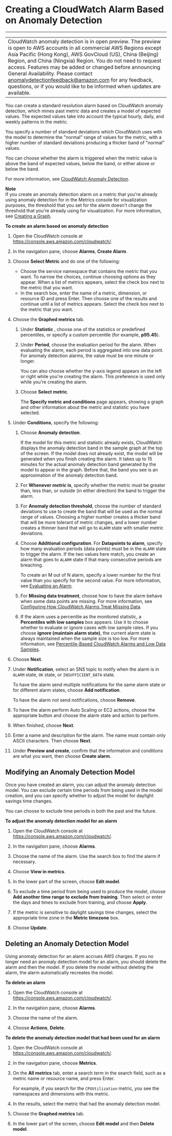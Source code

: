 # Creating a CloudWatch Alarm Based on Anomaly Detection<a name="Create_Anomaly_Detection_Alarm"></a>


****  

|  | 
| --- |
| CloudWatch anomaly detection is in open preview\. The preview is open to AWS accounts in all commercial AWS Regions except Asia Pacific \(Hong Kong\), AWS GovCloud \(US\), China \(Beijing\) Region, and China \(Ningxia\) Region\. You do not need to request access\. Features may be added or changed before announcing General Availability\. Please contact [anomalydetectionfeedback@amazon\.com](mailto:anomalydetectionfeedback@amazon.com) for any feedback, questions, or if you would like to be informed when updates are available\. | 

You can create a standard resolution alarm based on CloudWatch anomaly detection, which mines past metric data and creates a model of expected values\. The expected values take into account the typical hourly, daily, and weekly patterns in the metric\.

You specify a number of standard deviations which CloudWatch uses with the model to determine the "normal" range of values for the metric, with a higher number of standard deviations producing a thicker band of "normal" values\.

You can choose whether the alarm is triggered when the metric value is above the band of expected values, below the band, or either above or below the band\.

For more information, see [CloudWatch Anomaly Detection](CloudWatch_Anomaly_Detection.md)\.

**Note**  
If you create an anomaly detection alarm on a metric that you're already using anomaly detection for in the Metrics console for visualization purposes, the threshold that you set for the alarm doesn't change the threshold that you're already using for visualization\. For more information, see [Creating a Graph](graph_a_metric.md#create-metric-graph)\.

**To create an alarm based on anomaly detection**

1. Open the CloudWatch console at [https://console\.aws\.amazon\.com/cloudwatch/](https://console.aws.amazon.com/cloudwatch/)\.

1. In the navigation pane, choose **Alarms**, **Create Alarm**\.

1. Choose **Select Metric** and do one of the following:
   + Choose the service namespace that contains the metric that you want\. To narrow the choices, continue choosing options as they appear\. When a list of metrics appears, select the check box next to the metric that you want\.
   + In the search box, enter the name of a metric, dimension, or resource ID and press Enter\. Then choose one of the results and continue until a list of metrics appears\. Select the check box next to the metric that you want\. 

1. Choose the **Graphed metrics** tab\.

   1. Under **Statistic** , choose one of the statistics or predefined percentiles, or specify a custom percentile \(for example, **p95\.45**\)\.

   1. Under **Period**, choose the evaluation period for the alarm\. When evaluating the alarm, each period is aggregated into one data point\. For anomaly detection alarms, the value must be one minute or longer\.

      You can also choose whether the y\-axis legend appears on the left or right while you're creating the alarm\. This preference is used only while you're creating the alarm\.

   1. Choose **Select metric**\.

      The **Specify metric and conditions** page appears, showing a graph and other information about the metric and statistic you have selected\.

1. Under **Conditions**, specify the following:

   1. Choose **Anomaly detection**\.

      If the model for this metric and statistic already exists, CloudWatch displays the anomaly detection band in the sample graph at the top of the screen\. If the model does not already exist, the model will be generated when you finish creating the alarm\. It takes up to 15 minutes for the actual anomaly detection band generated by the model to appear in the graph\. Before that, the band you see is an approximation of the anomaly detection band\.

   1. For **Whenever *metric* is**, specify whether the metric must be greater than, less than, or outside \(in either direction\) the band to trigger the alarm\.

   1. For **Anomaly detection threshold**, choose the number of standard deviations to use to create the band that will be used as the normal range of values\. Choosing a higher number creates a thicker band that will be more tolerant of metric changes, and a lower number creates a thinner band that will go to `ALARM` state with smaller metric deviations\.

   1. Choose **Additional configuration**\. For **Datapoints to alarm**, specify how many evaluation periods \(data points\) must be in the `ALARM` state to trigger the alarm\. If the two values here match, you create an alarm that goes to `ALARM` state if that many consecutive periods are breaching\.

      To create an M out of N alarm, specify a lower number for the first value than you specify for the second value\. For more information, see [Evaluating an Alarm](AlarmThatSendsEmail.md#alarm-evaluation)\.

   1. For **Missing data treatment**, choose how to have the alarm behave when some data points are missing\. For more information, see [Configuring How CloudWatch Alarms Treat Missing Data](AlarmThatSendsEmail.md#alarms-and-missing-data)\.

   1. If the alarm uses a percentile as the monitored statistic, a **Percentiles with low samples** box appears\. Use it to choose whether to evaluate or ignore cases with low sample rates\. If you choose **ignore \(maintain alarm state\)**, the current alarm state is always maintained when the sample size is too low\. For more information, see [Percentile\-Based CloudWatch Alarms and Low Data Samples](AlarmThatSendsEmail.md#percentiles-with-low-samples)\. 

1. Choose **Next**\.

1. Under **Notification**, select an SNS topic to notify when the alarm is in `ALARM` state, `OK` state, or `INSUFFICIENT_DATA` state\.

   To have the alarm send multiple notifications for the same alarm state or for different alarm states, choose **Add notification**\.

   To have the alarm not send notifications, choose **Remove**\.

1. To have the alarm perform Auto Scaling or EC2 actions, choose the appropriate button and choose the alarm state and action to perform\.

1. When finished, choose **Next**\.

1. Enter a name and description for the alarm\. The name must contain only ASCII characters\. Then choose **Next**\.

1. Under **Preview and create**, confirm that the information and conditions are what you want, then choose **Create alarm**\.

## Modifying an Anomaly Detection Model<a name="Modify_Anomaly_Detection_Model"></a>

Once you have created an alarm, you can adjust the anomaly detection model\. You can exclude certain time periods from being used in the model creation, and you can specify whether to adjust the model for daylight savings time changes\.

You can choose to exclude time periods in both the past and the future\.

**To adjust the anomaly detection model for an alarm**

1. Open the CloudWatch console at [https://console\.aws\.amazon\.com/cloudwatch/](https://console.aws.amazon.com/cloudwatch/)\.

1. In the navigation pane, choose **Alarms**\.

1. Choose the name of the alarm\. Use the search box to find the alarm if necessary\.

1. Choose **View in metrics**\.

1. In the lower part of the screen, choose **Edit model**\.

1. To exclude a time period from being used to produce the model, choose **Add another time range to exclude from training**\. Then select or enter the days and times to exclude from training, and choose **Apply**\.

1. If the metric is sensitive to daylight savings time changes, select the appropriate time zone in the **Metric timezone** box\.

1. Choose **Update**\.

## Deleting an Anomaly Detection Model<a name="Delete_Anomaly_Detection_Model"></a>

Using anomaly detection for an alarm accrues AWS charges\. If you no longer need an anomaly detection model for an alarm, you should delete the alarm and then the model\. If you delete the model without deleting the alarm, the alarm automatically recreates the model\.

**To delete an alarm**

1. Open the CloudWatch console at [https://console\.aws\.amazon\.com/cloudwatch/](https://console.aws.amazon.com/cloudwatch/)\.

1. In the navigation pane, choose **Alarms**\.

1. Choose the name of the alarm\.

1. Choose **Actions**, **Delete**\.

**To delete the anomaly detection model that had been used for an alarm**

1. Open the CloudWatch console at [https://console\.aws\.amazon\.com/cloudwatch/](https://console.aws.amazon.com/cloudwatch/)\.

1. In the navigation pane, choose **Metrics**\.

1. On the **All metrics** tab, enter a search term in the search field, such as a metric name or resource name, and press Enter\.

   For example, if you search for the `CPUUtilization` metric, you see the namespaces and dimensions with this metric\.

1. In the results, select the metric that had the anomaly detection model\. 

1. Choose the **Graphed metrics** tab\.

1. In the lower part of the screen, choose **Edit model** and then **Delete model**\.